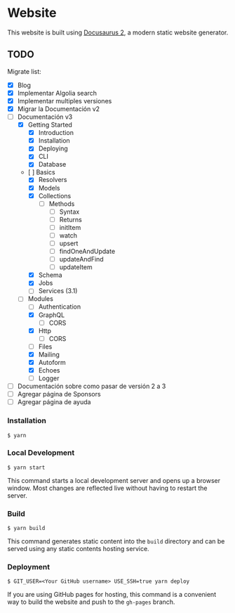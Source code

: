 # Website

This website is built using [Docusaurus 2](https://docusaurus.io/), a modern static website generator.

## TODO

Migrate list:

- [x] Blog
- [x] Implementar Algolia search
- [x] Implementar multiples versiones
- [x] Migrar la Documentación v2
- [ ] Documentación v3
  - [x] Getting Started
    - [x] Introduction
    - [x] Installation
    - [x] Deploying
    - [x] CLI
    - [x] Database
  - [ ] Basics
    - [x] Resolvers
    - [x] Models
    - [x] Collections
      - [ ] Methods
        - [ ] Syntax
        - [ ] Returns
        - [ ] initItem
        - [ ] watch
        - [ ] upsert
        - [ ] findOneAndUpdate
        - [ ] updateAndFind
        - [ ] updateItem
    - [x] Schema
    - [x] Jobs
    - [ ] Services (3.1)
  - [ ] Modules
    - [ ] Authentication
    - [x] GraphQL
      - [ ] CORS
    - [x] Http
      - [ ] CORS
    - [ ] Files
    - [x] Mailing
    - [x] Autoform
    - [x] Echoes
    - [ ] Logger
- [ ] Documentación sobre como pasar de versión 2 a 3
- [ ] Agregar página de Sponsors
- [ ] Agregar página de ayuda

### Installation

```
$ yarn
```

### Local Development

```
$ yarn start
```

This command starts a local development server and opens up a browser window. Most changes are reflected live without having to restart the server.

### Build

```
$ yarn build
```

This command generates static content into the `build` directory and can be served using any static contents hosting service.

### Deployment

```
$ GIT_USER=<Your GitHub username> USE_SSH=true yarn deploy
```

If you are using GitHub pages for hosting, this command is a convenient way to build the website and push to the `gh-pages` branch.
